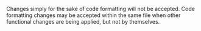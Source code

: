 Changes simply for the sake of code formatting will not be accepted. Code formatting changes may be accepted within the same file when other functional changes are being applied, but not by themselves.